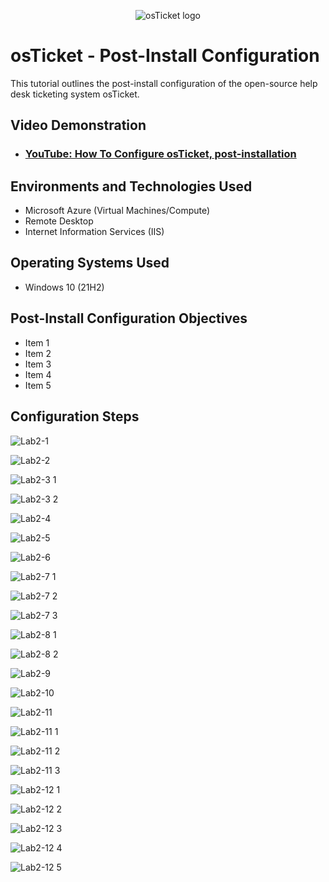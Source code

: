 <p align="center">
<img src="https://i.imgur.com/Clzj7Xs.png" alt="osTicket logo"/>
</p>

<h1>osTicket - Post-Install Configuration</h1>
This tutorial outlines the post-install configuration of the open-source help desk ticketing system osTicket.<br />


<h2>Video Demonstration</h2>

- ### [YouTube: How To Configure osTicket, post-installation](https://www.youtube.com)

<h2>Environments and Technologies Used</h2>

- Microsoft Azure (Virtual Machines/Compute)
- Remote Desktop
- Internet Information Services (IIS)

<h2>Operating Systems Used </h2>

- Windows 10</b> (21H2)

<h2>Post-Install Configuration Objectives</h2>

- Item 1
- Item 2
- Item 3
- Item 4
- Item 5

<h2>Configuration Steps</h2>

<p>
</p>
<p>

![Lab2-1](https://github.com/user-attachments/assets/67e80ce4-f05e-4219-9a56-7e600bdf41da)

![Lab2-2](https://github.com/user-attachments/assets/9d5bbb1d-3ddb-4a5b-9ee1-5b8870ba338f)

![Lab2-3 1](https://github.com/user-attachments/assets/6f07438c-1fff-495d-a5b2-66a99dc69a81)

![Lab2-3 2](https://github.com/user-attachments/assets/e7dff6c1-c14e-4a03-b7cd-823ac943c6e1)

![Lab2-4](https://github.com/user-attachments/assets/b84c79e2-2ed8-4284-97c7-bb2445e9ff67)

![Lab2-5](https://github.com/user-attachments/assets/73757119-51cb-45e6-a1b4-ab3b65485542)

![Lab2-6](https://github.com/user-attachments/assets/ac3dc4b6-1948-42c8-816d-031c450227a1)

![Lab2-7 1](https://github.com/user-attachments/assets/6e43a3bd-b70b-49eb-a98f-d4c098441c5d)

![Lab2-7 2](https://github.com/user-attachments/assets/947d07c6-4f04-4c8e-b738-63a2ac35a069)

![Lab2-7 3](https://github.com/user-attachments/assets/1fd04db8-0191-4b5d-8edc-c0b64752b4cd)

![Lab2-8 1](https://github.com/user-attachments/assets/e8183562-a99c-47e7-8911-ab8f7ddcedf4)

![Lab2-8 2](https://github.com/user-attachments/assets/d315efdc-41eb-4a37-a108-6dc21b2c4db8)

![Lab2-9](https://github.com/user-attachments/assets/9f52b43e-0011-4e4d-89f7-589e034e296f)

![Lab2-10](https://github.com/user-attachments/assets/1b6f78f9-a9fd-4ea4-8a27-e34b8d765a3f)

![Lab2-11](https://github.com/user-attachments/assets/24686c54-d40c-4cb9-9aa8-c2e76d9017e8)

![Lab2-11 1](https://github.com/user-attachments/assets/1e3b006e-f254-413f-a753-6e6cec1549ec)

![Lab2-11 2](https://github.com/user-attachments/assets/03509a28-e644-427a-aaf6-806d18e239c6)

![Lab2-11 3](https://github.com/user-attachments/assets/0ed484ab-5c59-47c6-a419-e41c0c53fa46)

![Lab2-12 1](https://github.com/user-attachments/assets/bdf46734-51e0-406f-961e-4d19ba3e6f9b)

![Lab2-12 2](https://github.com/user-attachments/assets/cd228a7c-8cb5-4119-bcc3-51b386816ffa)

![Lab2-12 3](https://github.com/user-attachments/assets/ec3fc65d-c8f6-491d-832e-a9be8d1c81a3)

![Lab2-12 4](https://github.com/user-attachments/assets/80d4dcc6-6755-4466-bfd4-c9f94e516375)

![Lab2-12 5](https://github.com/user-attachments/assets/d9b32244-9ad2-4e60-a0c1-5cdfec2a0529)








